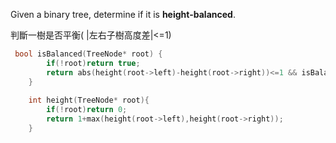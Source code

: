 Given a binary tree, determine if it is **height-balanced**.

判斷一樹是否平衡( |左右子樹高度差|<=1)

```cpp
 bool isBalanced(TreeNode* root) {
        if(!root)return true;
        return abs(height(root->left)-height(root->right))<=1 && isBalanced(root->left) && isBalanced(root->right);
    }
    
    int height(TreeNode* root){
        if(!root)return 0;
        return 1+max(height(root->left),height(root->right));
    }
```
